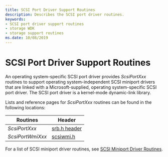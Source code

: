 ```yaml
---
title: SCSI Port Driver Support Routines
description: Describes the SCSI port driver routines.
keywords:
- SCSI port driver support routines
- storage WDK
- storage support routines
ms.date: 10/08/2019
---
```


# SCSI Port Driver Support Routines

An operating system-specific SCSI port driver provides *ScsiPortXxx* routines to support operating system-independent SCSI miniport drivers that are linked with a Microsoft-supplied, operating system-specific SCSI port driver. The SCSI port driver is a kernel-mode dynamic-link library.

Lists and reference pages for *ScsiPortXxx* routines can be found in the following locations:

| Routines | Header |
| ------- | ------- |
| *ScsiPortXxx* | [srb.h header](/windows-hardware/drivers/ddi/srb/) |
| *ScsiPortWmiXxx* | [scsiwmi.h](/windows-hardware/drivers/ddi/scsiwmi/) |

For a list of SCSI miniport driver routines, see [SCSI Miniport Driver Routines](scsi-miniport-driver-routines.md).
